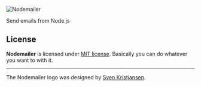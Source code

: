 ![Nodemailer](https://raw2.github.com/andris9/Nodemailer/master/assets/nm_logo_200x136.png)

Send emails from Node.js

## License

**Nodemailer** is licensed under [MIT license](https://github.com/andris9/Nodemailer/blob/master/LICENSE). Basically you can do whatever you want to with it.

----

The Nodemailer logo was designed by [Sven Kristjansen](https://www.behance.net/kristjansen).
